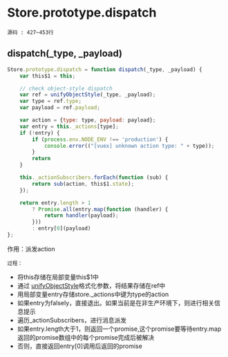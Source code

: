 # Store.prototype.dispatch
`源码 : 427~453行`
## dispatch(_type, _payload)
```js
Store.prototype.dispatch = function dispatch(_type, _payload) {
    var this$1 = this;

    // check object-style dispatch
    var ref = unifyObjectStyle(_type, _payload);
    var type = ref.type;
    var payload = ref.payload;

    var action = {type: type, payload: payload};
    var entry = this._actions[type];
    if (!entry) {
        if (process.env.NODE_ENV !== 'production') {
            console.error(("[vuex] unknown action type: " + type));
        }
        return
    }

    this._actionSubscribers.forEach(function (sub) {
        return sub(action, this$1.state);
    });

    return entry.length > 1
        ? Promise.all(entry.map(function (handler) {
            return handler(payload);
        }))
        : entry[0](payload)
};
```

作用：派发action

`过程：`

* 将this存储在局部变量this$1中
* 通过 [unifyObjectStyle](./unifyObjectStyle.md)格式化参数，将结果存储在ref中
* 用局部变量entry存储store._actions中键为type的action
* 如果entry为falsely，直接退出。如果当前是在非生产环境下，则进行相关信息提示
* 遍历_actionSubscribers，进行消息派发
* 如果entry.length大于1，则返回一个promise,这个promise要等待entry.map返回的promise数组中的每个promise完成后被解决
* 否则，直接返回entry[0]调用后返回的promise


